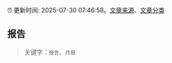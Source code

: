 :alarm_clock: 更新时间: 2025-07-30 07:46:58。[文章来源](/README.md)、[文章分类](/TAGS.md)

## 报告


> 关键字：`报告`、`月报`



